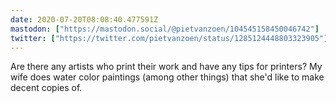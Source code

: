 ```yaml
---
date: 2020-07-20T08:08:40.477591Z
mastodon: ["https://mastodon.social/@pietvanzoen/104545158450046742"]
twitter: ["https://twitter.com/pietvanzoen/status/1285124448803323905"]
---
```

Are there any artists who print their work and have any tips for printers? My wife does water color paintings (among other things) that she'd like to make decent copies of. 
